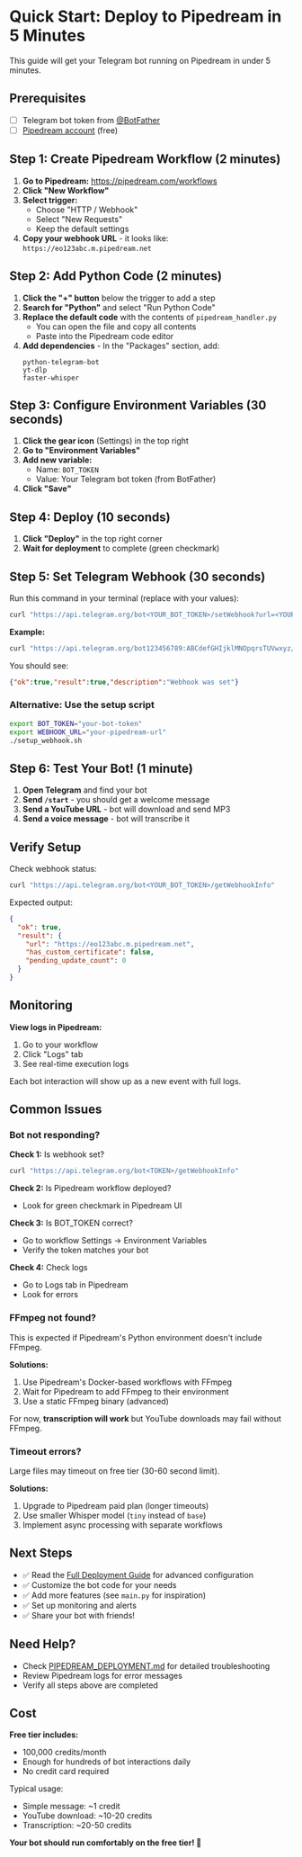 # Quick Start: Deploy to Pipedream in 5 Minutes

This guide will get your Telegram bot running on Pipedream in under 5 minutes.

## Prerequisites

- [ ] Telegram bot token from [@BotFather](https://t.me/botfather)
- [ ] [Pipedream account](https://pipedream.com/auth/signup) (free)

## Step 1: Create Pipedream Workflow (2 minutes)

1. **Go to Pipedream:** https://pipedream.com/workflows
2. **Click "New Workflow"**
3. **Select trigger:**
   - Choose "HTTP / Webhook"
   - Select "New Requests"
   - Keep the default settings
4. **Copy your webhook URL** - it looks like: `https://eo123abc.m.pipedream.net`

## Step 2: Add Python Code (2 minutes)

1. **Click the "+" button** below the trigger to add a step
2. **Search for "Python"** and select "Run Python Code"
3. **Replace the default code** with the contents of `pipedream_handler.py`
   - You can open the file and copy all contents
   - Paste into the Pipedream code editor
4. **Add dependencies** - In the "Packages" section, add:
   ```
   python-telegram-bot
   yt-dlp
   faster-whisper
   ```

## Step 3: Configure Environment Variables (30 seconds)

1. **Click the gear icon** (Settings) in the top right
2. **Go to "Environment Variables"**
3. **Add new variable:**
   - Name: `BOT_TOKEN`
   - Value: Your Telegram bot token (from BotFather)
4. **Click "Save"**

## Step 4: Deploy (10 seconds)

1. **Click "Deploy"** in the top right corner
2. **Wait for deployment** to complete (green checkmark)

## Step 5: Set Telegram Webhook (30 seconds)

Run this command in your terminal (replace with your values):

```bash
curl "https://api.telegram.org/bot<YOUR_BOT_TOKEN>/setWebhook?url=<YOUR_PIPEDREAM_URL>"
```

**Example:**
```bash
curl "https://api.telegram.org/bot123456789:ABCdefGHIjklMNOpqrsTUVwxyz/setWebhook?url=https://eo123abc.m.pipedream.net"
```

You should see:
```json
{"ok":true,"result":true,"description":"Webhook was set"}
```

### Alternative: Use the setup script

```bash
export BOT_TOKEN="your-bot-token"
export WEBHOOK_URL="your-pipedream-url"
./setup_webhook.sh
```

## Step 6: Test Your Bot! (1 minute)

1. **Open Telegram** and find your bot
2. **Send `/start`** - you should get a welcome message
3. **Send a YouTube URL** - bot will download and send MP3
4. **Send a voice message** - bot will transcribe it

## Verify Setup

Check webhook status:
```bash
curl "https://api.telegram.org/bot<YOUR_BOT_TOKEN>/getWebhookInfo"
```

Expected output:
```json
{
  "ok": true,
  "result": {
    "url": "https://eo123abc.m.pipedream.net",
    "has_custom_certificate": false,
    "pending_update_count": 0
  }
}
```

## Monitoring

**View logs in Pipedream:**
1. Go to your workflow
2. Click "Logs" tab
3. See real-time execution logs

Each bot interaction will show up as a new event with full logs.

## Common Issues

### Bot not responding?

**Check 1:** Is webhook set?
```bash
curl "https://api.telegram.org/bot<TOKEN>/getWebhookInfo"
```

**Check 2:** Is Pipedream workflow deployed?
- Look for green checkmark in Pipedream UI

**Check 3:** Is BOT_TOKEN correct?
- Go to workflow Settings → Environment Variables
- Verify the token matches your bot

**Check 4:** Check logs
- Go to Logs tab in Pipedream
- Look for errors

### FFmpeg not found?

This is expected if Pipedream's Python environment doesn't include FFmpeg. 

**Solutions:**
1. Use Pipedream's Docker-based workflows with FFmpeg
2. Wait for Pipedream to add FFmpeg to their environment
3. Use a static FFmpeg binary (advanced)

For now, **transcription will work** but YouTube downloads may fail without FFmpeg.

### Timeout errors?

Large files may timeout on free tier (30-60 second limit).

**Solutions:**
1. Upgrade to Pipedream paid plan (longer timeouts)
2. Use smaller Whisper model (`tiny` instead of `base`)
3. Implement async processing with separate workflows

## Next Steps

- ✅ Read the [Full Deployment Guide](PIPEDREAM_DEPLOYMENT.md) for advanced configuration
- ✅ Customize the bot code for your needs
- ✅ Add more features (see `main.py` for inspiration)
- ✅ Set up monitoring and alerts
- ✅ Share your bot with friends!

## Need Help?

- Check [PIPEDREAM_DEPLOYMENT.md](PIPEDREAM_DEPLOYMENT.md) for detailed troubleshooting
- Review Pipedream logs for error messages
- Verify all steps above are completed

## Cost

**Free tier includes:**
- 100,000 credits/month
- Enough for hundreds of bot interactions daily
- No credit card required

Typical usage:
- Simple message: ~1 credit
- YouTube download: ~10-20 credits
- Transcription: ~20-50 credits

**Your bot should run comfortably on the free tier! 🎉**
